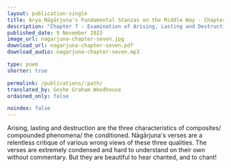 ```yaml
---
layout: publication-single
title: Arya Nāgārjuna's Fundamental Stanzas on the Middle Way - Chapter 7
description: "Chapter 7 - Examination of Arising, Lasting and Destruction"
published_date: 9 November 2023
image_url: nagarjuna-chapter-seven.jpg
download_url: nagarjuna-chapter-seven.pdf
download_audio: nagarjuna-chapter-seven.mp3

type: poem
shorter: true

permalink: /publications/:path/
translated_by: Geshe Graham Woodhouse
ordained_only: false

noindex: false
---
```


Arising, lasting and destruction are the three characteristics of composites/ compounded phenomena/ the conditioned. Nāgārjuna's verses are a relentless critique of various wrong views of these three qualities. The verses are extremely condensed and hard to understand on their own without commentary. But they are beautiful to hear chanted, and to chant!
